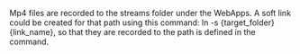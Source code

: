 Mp4 files are recorded to the streams folder under the WebApps. A soft link could be created for that path 
using this command: ln -s {target_folder}  {link_name}, so that they are recorded to the path is defined in the command.